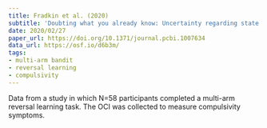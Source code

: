 ```yaml
---
title: Fradkin et al. (2020)
subtitle: 'Doubting what you already know: Uncertainty regarding state transitions is associated with obsessive compulsive symptoms'
date: 2020/02/27
paper_url: https://doi.org/10.1371/journal.pcbi.1007634
data_url: https://osf.io/d6b3m/
tags:
- multi-arm bandit
- reversal learning
- compulsivity
---
```


Data from a study in which N=58 participants completed a multi-arm reversal learning task. The OCI was collected to measure compulsivity symptoms.
